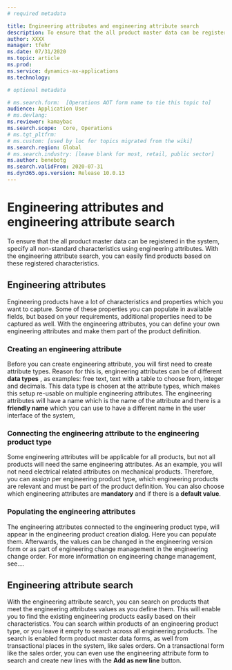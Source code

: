 ```yaml
---
# required metadata

title: Engineering attributes and engineering attribute search
description: To ensure that the all product master data can be registered in the system, specify all non-standard characteristics using engineering attributes. With the engineering attribute search, you can easily find products based on these registered characteristics.
author: XXXX
manager: tfehr
ms.date: 07/31/2020
ms.topic: article
ms.prod: 
ms.service: dynamics-ax-applications
ms.technology: 

# optional metadata

# ms.search.form:  [Operations AOT form name to tie this topic to]
audience: Application User
# ms.devlang: 
ms.reviewer: kamaybac
ms.search.scope:  Core, Operations
# ms.tgt_pltfrm: 
# ms.custom: [used by loc for topics migrated from the wiki]
ms.search.region: Global
# ms.search.industry: [leave blank for most, retail, public sector]
ms.author: benebotg
ms.search.validFrom: 2020-07-31
ms.dyn365.ops.version: Release 10.0.13
---
```


# Engineering attributes and engineering attribute search

To ensure that the all product master data can be registered in the system, specify all non-standard characteristics using engineering attributes. With the engineering attribute search, you can easily find products based on these registered characteristics.

## Engineering attributes

Engineering products have a lot of characteristics and properties which you want to capture. Some of these properties you can populate in available fields, but based on your requirements, additional properties need to be captured as well. With the engineering attributes, you can define your own engineering attributes and make them part of the product definition.

### Creating an engineering attribute

Before you can create engineering attribute, you will first need to create attribute types. Reason for this is, engineering attributes can be of different **data types** , as examples: free text, text with a table to choose from, integer and decimals. This data type is chosen at the attribute types, which makes this setup re-usable on multiple engineering attributes. The engineering attributes will have a name which is the name of the attribute and there is a **friendly name** which you can use to have a different name in the user interface of the system,

### Connecting the engineering attribute to the engineering product type

Some engineering attributes will be applicable for all products, but not all products will need the same engineering attributes. As an example, you will not need electrical related attributes on mechanical products. Therefore, you can assign per engineering product type, which engineering products are relevant and must be part of the product definition. You can also choose which engineering attributes are **mandatory** and if there is a **default value**.

### Populating the engineering attributes

The engineering attributes connected to the engineering product type, will appear in the engineering product creation dialog. Here you can populate them. Afterwards, the values can be changed in the engineering version form or as part of engineering change management in the engineering change order. For more information on engineering change management, see….

## Engineering attribute search

With the engineering attribute search, you can search on products that meet the engineering attributes values as you define them. This will enable you to find the existing engineering products easily based on their characteristics. You can search within products of an engineering product type, or you leave it empty to search across all engineering products. The search is enabled form product master data forms, as well from transactional places in the system, like sales orders. On a transactional form like the sales order, you can even use the engineering attribute form to search and create new lines with the **Add as new line** button.

